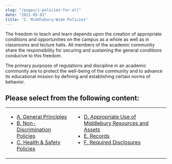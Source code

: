 ```yaml
---
slug: "/pages/i-policies-for-all"
date: "2021-05-01"
title: "I. Middlebury-Wide Policies"
---
```


The freedom to teach and learn depends upon the creation of appropriate conditions and opportunities on the campus as a whole as well as in classrooms and lecture halls. All members of the academic community share the responsibility for securing and sustaining the general conditions conducive to this freedom.

The primary purposes of regulations and discipline in an academic community are to protect the well-being of the community and to advance its educational mission by defining and establishing certain norms of behavior.

## Please select from the following content:

<table>

<tbody>

<tr valign="top">

<td>

- [A. General Principles](/pages/i-policies-for-all/genl-principles)
- [B. Non-Discrimination Policies](/pages/i-policies-for-all/non-discrim-policies)
- [C. Health & Safety Policies](/pages/i-policies-for-all/health-safety)

</td>

<td>

- [D. Appropriate Use of Middlebury Resources and Assets](/pages/i-policies-for-all/appropriate-use)
- [E. Records](/pages/i-policies-for-all/records)
- [F. Required Disclosures](/pages/i-policies-for-all/f.-required-disclosures)

</td>

</tr>

</tbody>

</table>

